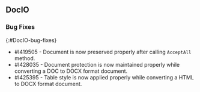 ## DocIO

### Bug Fixes
{:#DocIO-bug-fixes}

* \#I419505 - Document is now preserved properly after calling `AcceptAll` method.
* \#I428035 - Document protection is now maintained properly while converting a DOC to DOCX format document.
* \#I425395 - Table style is now applied properly while converting a HTML to DOCX format document.